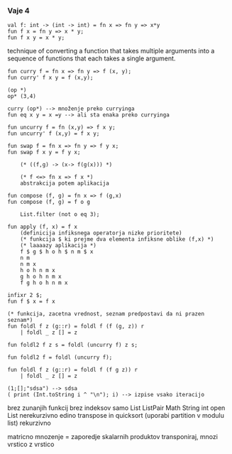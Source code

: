 ### Vaje 4

```
val f: int -> (int -> int) = fn x => fn y => x*y
fun f x = fn y => x * y;
fun f x y = x * y;
```

technique of converting a function that takes multiple arguments into a sequence of functions that each takes a single argument.

```
fun curry f = fn x => fn y => f (x, y);
fun curry' f x y = f (x,y);

(op *)
op* (3,4)

curry (op*) --> množenje preko curryinga
fun eq x y = x =y --> ali sta enaka preko curryinga

fun uncurry f = fn (x,y) => f x y;
fun uncurry' f (x,y) = f x y;

fun swap f = fn x => fn y => f y x;
fun swap f x y = f y x;

    (* ((f,g) -> (x-> f(g(x))) *)

    (* f <=> fn x => f x *)
    abstrakcija potem aplikacija

fun compose (f, g) = fn x => f (g,x)
fun compose (f, g) = f o g

    List.filter (not o eq 3);

fun apply (f, x) = f x
    (definicija infiksnega operatorja nizke prioritete)
    (* funkcija $ ki prejme dva elementa infiksne oblike (f,x) *)
    (* laaaazy aplikacija *)
    f $ g $ h o h $ n m $ x
    n m 
    n m x
    h o h n m x
    g h o h n m x
    f g h o h n m x

infixr 2 $;
fun f $ x = f x

(* funkcija, zacetna vrednost, seznam predpostavi da ni prazen seznam*)
fun foldl f z (g::r) = foldl f (f (g, z)) r
    | foldl _ z [] = z

fun foldl2 f z s = foldl (uncurry f) z s;

fun foldl2 f = foldl (uncurry f);

fun foldl f z (g::r) = foldl f (f g z)) r
    | foldl _ z [] = z

```

```
(1;[];"sdsa") --> sdsa
( print (Int.toString i ^ "\n"); i) --> izpise vsako iteracijo
``` 

brez zunanjih funkcij
brez indeksov
samo List ListPair Math String int
open List
nerekurzivno
edino transpose in quicksort (uporabi partition v modulu list) rekurzivno

matricno mnozenje = zaporedje skalarnih produktov
transponiraj, mnozi vrstico z vrstico